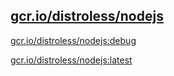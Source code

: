 
[gcr.io/distroless/nodejs](https://hub.docker.com/r/anjia0532/distroless.nodejs/tags/)
-----


[gcr.io/distroless/nodejs:debug](https://hub.docker.com/r/anjia0532/distroless.nodejs/tags/)


[gcr.io/distroless/nodejs:latest](https://hub.docker.com/r/anjia0532/distroless.nodejs/tags/)


